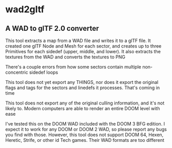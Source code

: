 # wad2gltf

## A WAD to glTF 2.0 converter

This tool extracts a map from a WAD file and writes it to a glTF file. It created one glTF Node and Mesh for each sector, and creates up to three Primitives for each sidedef (upper, middle, and lower). It also extracts the textures from the WAD and converts the textures to PNG 

There's a couple errors from how some sectors contain multiple non-concentric sidedef loops

This tool does not yet export any THINGS, nor does it export the original flags and tags for the sectors and linedefs it processes. That's coming in time

This tool does not export any of the original culling information, and it's not likely to. Modern computers are able to render an entire DOOM level with ease

I've tested this on the DOOM WAD included with the DOOM 3 BFG edition. I expect it to work for any DOOM or DOOM 2 WAD, so please report any bugs you find with those. However, this tool does not support DOOM 64, Hexen, Heretic, Strife, or other id Tech games. Their WAD formats are too different
